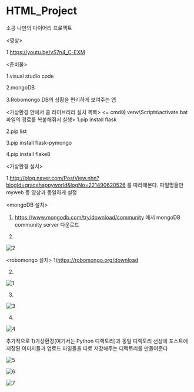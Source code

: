 # HTML_Project
소공 나만의 다이어리 프로젝트

<영상>

1.https://youtu.be/vS7n4_C-EXM


<준비물>

1.visual studio code

2.mongoDB

3.Robomongo    DB의 상황을 편리하게 보여주는 앱

<가상환경 안에서 쓸 라이브러리 설치 목록> <= cmd에 venv\Scripts\activate.bat 파일의 경로를 복붙해줘서 실행>
1.pip install flask

2.pip list

3.pip install flask-pymongo

4.pip install flake8



<가상환경 설치>

1.http://blog.naver.com/PostView.nhn?blogId=gracehappyworld&logNo=221490620526 를 따라해본다. 
파일명들만 myweb 등 영상과 동일하게 설정


<mongoDB 설치>
1) https://www.mongodb.com/try/download/community 에서 mongoDB community server 다운로드

2)

![2](https://user-images.githubusercontent.com/17828537/121804444-6870c300-cc81-11eb-9d81-582c5197bef3.png)


<robomongo 설치>
1)https://robomongo.org/download 

2)
 
![1](https://user-images.githubusercontent.com/17828537/121804438-63137880-cc81-11eb-8992-ad3f5d369d12.png)
 
3)

![3](https://user-images.githubusercontent.com/17828537/121804474-8dfdcc80-cc81-11eb-8ae6-6af41ca5300e.png)

4)

![4](https://user-images.githubusercontent.com/17828537/121804485-9bb35200-cc81-11eb-96d0-2546eb459619.png)



추가적으로
1)가상환경(여기서는 Python 디렉토리)과 동일 디렉토리 선상에 포스트에 저장된 이미지들과 업로드 파일들을 따로 저장해주는 디렉토리를 
만들어준다


![5](https://user-images.githubusercontent.com/17828537/121804529-c9989680-cc81-11eb-8dec-d5595a068c77.png)

![6](https://user-images.githubusercontent.com/17828537/121804531-cac9c380-cc81-11eb-8990-9ab2dfdbabbf.png)

![7](https://user-images.githubusercontent.com/17828537/121804584-0d8b9b80-cc82-11eb-8d52-3dbcb096d976.png)


